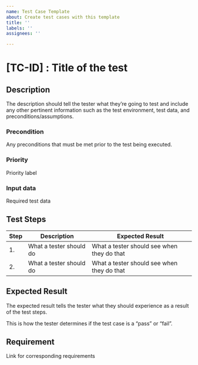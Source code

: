 ```yaml
---
name: Test Case Template
about: Create test cases with this template
title: ''
labels: ''
assignees: ''

---
```


# [TC-ID] : Title of the test

## Description

The description should tell the tester what they’re going to test and include any other pertinent information such as the test environment, test data, and preconditions/assumptions.

### Precondition

Any preconditions that must be met prior to the test being executed.

### Priority

Priority label

### Input data

Required test data

## Test Steps

| Step | Description | Expected Result |
|---|---|---|
| 1. | What a tester should do | What a tester should see when they do that |
| 2. | What a tester should do | What a tester should see when they do that |

## Expected Result

The expected result tells the tester what they should experience as a result of the test steps.

This is how the tester determines if the test case is a “pass” or “fail”.

## Requirement

Link for corresponding requirements
